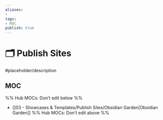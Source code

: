```yaml
---
aliases:
- 
tags: 
- MOC
publish: true
---
```


# 🗂️ Publish Sites

#placeholder/description 

## MOC

%% Hub MOCs: Don’t edit below  %%
-  [[03 - Showcases & Templates/Publish Sites/Obsidian Garden|Obsidian Garden]]
%% Hub MOCs: Don’t edit above  %%
